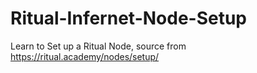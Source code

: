 # Ritual-Infernet-Node-Setup
Learn to Set up a Ritual Node, source from https://ritual.academy/nodes/setup/
